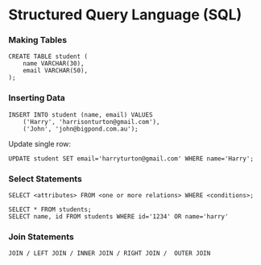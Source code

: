 # Structured Query Language \(SQL\)

### Making Tables

```mysql
CREATE TABLE student (
    name VARCHAR(30),
    email VARCHAR(50),
);
```

### Inserting Data

```
INSERT INTO student (name, email) VALUES
    ('Harry', 'harrisonturton@gmail.com'),
    ('John', 'john@bigpond.com.au');
```

Update single row:

```mysql
UPDATE student SET email='harryturton@gmail.com' WHERE name='Harry';
```

### Select Statements

```mysql
SELECT <attributes> FROM <one or more relations> WHERE <conditions>;
```

```
SELECT * FROM students;
SELECT name, id FROM students WHERE id='1234' OR name='harry'
```

### Join Statements

```mysql
JOIN / LEFT JOIN / INNER JOIN / RIGHT JOIN /  OUTER JOIN
```



